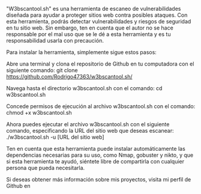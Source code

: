 "W3bscantool.sh" es una herramienta de escaneo de vulnerabilidades diseñada para ayudar a proteger sitios web contra posibles ataques. Con esta herramienta, podrás detectar vulnerabilidades y riesgos de seguridad en tu sitio web. Sin embargo, ten en cuenta que el autor no se hace responsable por el mal uso que se le dé a esta herramienta y es tu responsabilidad usarla con precaución.

Para instalar la herramienta, simplemente sigue estos pasos:

Abre una terminal y clona el repositorio de Github en tu computadora con el siguiente comando: git clone https://github.com/Rodrigo47363/w3bscantool.sh/

Navega hasta el directorio w3bscantool.sh con el comando: cd w3bscantool.sh

Concede permisos de ejecución al archivo w3bscantool.sh con el comando: chmod +x w3bscantool.sh

Ahora puedes ejecutar el archivo w3bscantool.sh con el siguiente comando, especificando la URL del sitio web que deseas escanear: ./w3bscantool.sh -u [URL del sitio web]

Ten en cuenta que esta herramienta puede instalar automáticamente las dependencias necesarias para su uso, como Nmap, gobuster y nikto, y que si esta herramienta te ayudó, siéntete libre de compartirla con cualquier persona que pueda necesitarla.

Si deseas obtener más información sobre mis proyectos, visita mi perfil de Github en
